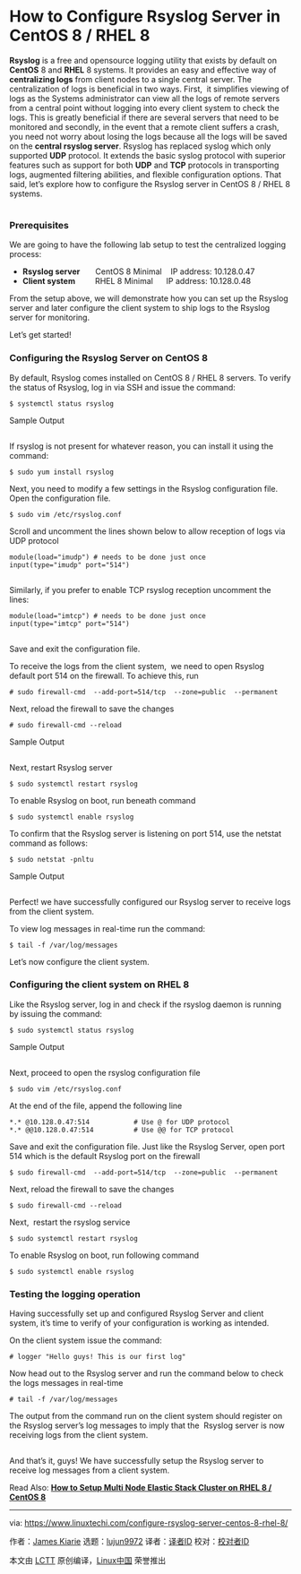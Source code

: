 [#]: collector: (lujun9972)
[#]: translator: ( )
[#]: reviewer: ( )
[#]: publisher: ( )
[#]: url: ( )
[#]: subject: (How to Configure Rsyslog Server in CentOS 8 / RHEL 8)
[#]: via: (https://www.linuxtechi.com/configure-rsyslog-server-centos-8-rhel-8/)
[#]: author: (James Kiarie https://www.linuxtechi.com/author/james/)

How to Configure Rsyslog Server in CentOS 8 / RHEL 8
======

**Rsyslog** is a free and opensource logging utility that exists by default on  **CentOS** 8 and **RHEL** 8 systems. It provides an easy and effective way of **centralizing logs** from client nodes to a single central server. The centralization of logs is beneficial in two ways. First,  it simplifies viewing of logs as the Systems administrator can view all the logs of remote servers from a central point without logging into every client system to check the logs. This is greatly beneficial if there are several servers that need to be monitored and secondly, in the event that a remote client suffers a crash, you need not worry about losing the logs because all the logs will be saved on the **central rsyslog server**. Rsyslog has replaced syslog which only supported **UDP** protocol. It extends the basic syslog protocol with superior features such as support for both **UDP** and **TCP** protocols in transporting logs, augmented filtering abilities, and flexible configuration options. That said, let’s explore how to configure the Rsyslog server in CentOS 8 / RHEL 8 systems.

[![configure-rsyslog-centos8-rhel8][1]][2]

### Prerequisites

We are going to have the following lab setup to test the centralized logging process:

  * **Rsyslog server**       CentOS 8 Minimal    IP address: 10.128.0.47
  * **Client system**         RHEL 8 Minimal      IP address: 10.128.0.48



From the setup above, we will demonstrate how you can set up the Rsyslog server and later configure the client system to ship logs to the Rsyslog server for monitoring.

Let’s get started!

### Configuring the Rsyslog Server on CentOS 8

By default, Rsyslog comes installed on CentOS 8 / RHEL 8 servers. To verify the status of Rsyslog, log in via SSH and issue the command:

```
$ systemctl status rsyslog
```

Sample Output

![rsyslog-service-status-centos8][1]

If rsyslog is not present for whatever reason, you can install it using the command:

```
$ sudo yum install rsyslog
```

Next, you need to modify a few settings in the Rsyslog configuration file. Open the configuration file.

```
$ sudo vim /etc/rsyslog.conf
```

Scroll and uncomment the lines shown below to allow reception of logs via UDP protocol

```
module(load="imudp") # needs to be done just once
input(type="imudp" port="514")
```

![rsyslog-conf-centos8-rhel8][1]

Similarly, if you prefer to enable TCP rsyslog reception uncomment the lines:

```
module(load="imtcp") # needs to be done just once
input(type="imtcp" port="514")
```

![rsyslog-conf-tcp-centos8-rhel8][1]

Save and exit the configuration file.

To receive the logs from the client system,  we need to open Rsyslog default port 514 on the firewall. To achieve this, run

```
# sudo firewall-cmd  --add-port=514/tcp  --zone=public  --permanent
```

Next, reload the firewall to save the changes

```
# sudo firewall-cmd --reload
```

Sample Output

![firewall-ports-rsyslog-centos8][1]

Next, restart Rsyslog server

```
$ sudo systemctl restart rsyslog
```

To enable Rsyslog on boot, run beneath command

```
$ sudo systemctl enable rsyslog
```

To confirm that the Rsyslog server is listening on port 514, use the netstat command as follows:

```
$ sudo netstat -pnltu
```

Sample Output

![netstat-rsyslog-port-centos8][1]

Perfect! we have successfully configured our Rsyslog server to receive logs from the client system.

To view log messages in real-time run the command:

```
$ tail -f /var/log/messages
```

Let’s now configure the client system.

### Configuring the client system on RHEL 8

Like the Rsyslog server, log in and check if the rsyslog daemon is running by issuing the command:

```
$ sudo systemctl status rsyslog
```

Sample Output

![client-rsyslog-service-rhel8][1]

Next, proceed to open the rsyslog configuration file

```
$ sudo vim /etc/rsyslog.conf
```

At the end of the file, append the following line

```
*.* @10.128.0.47:514           # Use @ for UDP protocol
*.* @@10.128.0.47:514          # Use @@ for TCP protocol
```

Save and exit the configuration file. Just like the Rsyslog Server, open port 514 which is the default Rsyslog port on the firewall

```
$ sudo firewall-cmd  --add-port=514/tcp  --zone=public  --permanent
```

Next, reload the firewall to save the changes

```
$ sudo firewall-cmd --reload
```

Next,  restart the rsyslog service

```
$ sudo systemctl restart rsyslog
```

To enable Rsyslog on boot, run following command

```
$ sudo systemctl enable rsyslog
```

### Testing the logging operation

Having successfully set up and configured Rsyslog Server and client system, it’s time to verify of your configuration is working as intended.

On the client system issue the command:

```
# logger "Hello guys! This is our first log"
```

Now head out to the Rsyslog server and run the command below to check the logs messages in real-time

```
# tail -f /var/log/messages
```

The output from the command run on the client system should register on the Rsyslog server’s log messages to imply that the  Rsyslog server is now receiving logs from the client system.

![centralize-logs-rsyslogs-centos8][1]

And that’s it, guys! We have successfully setup the Rsyslog server to receive log messages from a client system.

Read Also: **[How to Setup Multi Node Elastic Stack Cluster on RHEL 8 / CentOS 8][3]**

--------------------------------------------------------------------------------

via: https://www.linuxtechi.com/configure-rsyslog-server-centos-8-rhel-8/

作者：[James Kiarie][a]
选题：[lujun9972][b]
译者：[译者ID](https://github.com/译者ID)
校对：[校对者ID](https://github.com/校对者ID)

本文由 [LCTT](https://github.com/LCTT/TranslateProject) 原创编译，[Linux中国](https://linux.cn/) 荣誉推出

[a]: https://www.linuxtechi.com/author/james/
[b]: https://github.com/lujun9972
[1]: data:image/gif;base64,R0lGODlhAQABAIAAAAAAAP///yH5BAEAAAAALAAAAAABAAEAAAIBRAA7
[2]: https://www.linuxtechi.com/wp-content/uploads/2019/10/configure-rsyslog-centos8-rhel8.jpg
[3]: https://www.linuxtechi.com/setup-multinode-elastic-stack-cluster-rhel8-centos8/
